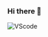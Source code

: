 ### Hi there 👋
![VScode](https://camo.githubusercontent.com/498884edf6fe1545453fd2b6c014ace5249b2121517dd68454eadd5ca44a9bf6/68747470733a2f2f696d672e736869656c64732e696f2f62616467652f4944452d5653636f64652d696e666f726d6174696f6e616c3f7374796c653d666c6174266c6f676f3d76697375616c25323073747564696f253230636f6465266c6f676f436f6c6f723d776869746526636f6c6f723d326262633861)
<!--
**Basiim/Basiim** is a ✨ _special_ ✨ repository because its `README.md` (this file) appears on your GitHub profile.

Here are some ideas to get you started:

- 🔭 I’m currently working on ...
- 🌱 I’m currently learning ...
- 👯 I’m looking to collaborate on ...
- 🤔 I’m looking for help with ...
- 💬 Ask me about ...
- 📫 How to reach me: ...
- 😄 Pronouns: ...
- ⚡ Fun fact: ...
-->
